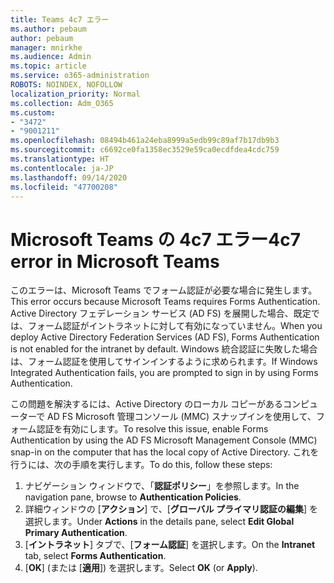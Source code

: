 ```yaml
---
title: Teams 4c7 エラー
ms.author: pebaum
author: pebaum
manager: mnirkhe
ms.audience: Admin
ms.topic: article
ms.service: o365-administration
ROBOTS: NOINDEX, NOFOLLOW
localization_priority: Normal
ms.collection: Adm_O365
ms.custom:
- "3472"
- "9001211"
ms.openlocfilehash: 08494b461a24eba8999a5edb99c89af7b17db9b3
ms.sourcegitcommit: c6692ce0fa1358ec3529e59ca0ecdfdea4cdc759
ms.translationtype: HT
ms.contentlocale: ja-JP
ms.lasthandoff: 09/14/2020
ms.locfileid: "47700208"
---
```

# <a name="4c7-error-in-microsoft-teams"></a><span data-ttu-id="4ffe7-102">Microsoft Teams の 4c7 エラー</span><span class="sxs-lookup"><span data-stu-id="4ffe7-102">4c7 error in Microsoft Teams</span></span>

<span data-ttu-id="4ffe7-103">このエラーは、Microsoft Teams でフォーム認証が必要な場合に発生します。</span><span class="sxs-lookup"><span data-stu-id="4ffe7-103">This error occurs because Microsoft Teams requires Forms Authentication.</span></span> <span data-ttu-id="4ffe7-104">Active Directory フェデレーション サービス (AD FS) を展開した場合、既定では、フォーム認証がイントラネットに対して有効になっていません。</span><span class="sxs-lookup"><span data-stu-id="4ffe7-104">When you deploy Active Directory Federation Services (AD FS), Forms Authentication is not enabled for the intranet by default.</span></span> <span data-ttu-id="4ffe7-105">Windows 統合認証に失敗した場合は、フォーム認証を使用してサインインするように求められます。</span><span class="sxs-lookup"><span data-stu-id="4ffe7-105">If Windows Integrated Authentication fails, you are prompted to sign in by using Forms Authentication.</span></span>

<span data-ttu-id="4ffe7-106">この問題を解決するには、Active Directory のローカル コピーがあるコンピューターで AD FS Microsoft 管理コンソール (MMC) スナップインを使用して、フォーム認証を有効にします。</span><span class="sxs-lookup"><span data-stu-id="4ffe7-106">To resolve this issue, enable Forms Authentication by using the AD FS Microsoft Management Console (MMC) snap-in on the computer that has the local copy of Active Directory.</span></span> <span data-ttu-id="4ffe7-107">これを行うには、次の手順を実行します。</span><span class="sxs-lookup"><span data-stu-id="4ffe7-107">To do this, follow these steps:</span></span> 

1. <span data-ttu-id="4ffe7-108">ナビゲーション ウィンドウで、「**認証ポリシー**」を参照します。</span><span class="sxs-lookup"><span data-stu-id="4ffe7-108">In the navigation pane, browse to **Authentication Policies**.</span></span>
2. <span data-ttu-id="4ffe7-109">詳細ウィンドウの [**アクション**] で、[**グローバル プライマリ認証の編集**] を選択します。</span><span class="sxs-lookup"><span data-stu-id="4ffe7-109">Under **Actions** in the details pane, select **Edit Global Primary Authentication**.</span></span>
3. <span data-ttu-id="4ffe7-110">[**イントラネット**] タブで、[**フォーム認証**] を選択します。</span><span class="sxs-lookup"><span data-stu-id="4ffe7-110">On the **Intranet** tab, select **Forms Authentication**.</span></span>
4. <span data-ttu-id="4ffe7-111">[**OK**] (または [**適用**]) を選択します。</span><span class="sxs-lookup"><span data-stu-id="4ffe7-111">Select **OK** (or **Apply**).</span></span>